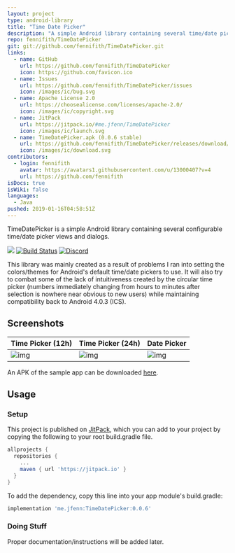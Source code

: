 ```yaml
---
layout: project
type: android-library
title: "Time Date Picker"
description: "A simple Android library containing several time/date pickers and dialogs."
repo: fennifith/TimeDatePicker
git: git://github.com/fennifith/TimeDatePicker.git
links:
  - name: GitHub
    url: https://github.com/fennifith/TimeDatePicker
    icon: https://github.com/favicon.ico
  - name: Issues
    url: https://github.com/fennifith/TimeDatePicker/issues
    icon: /images/ic/bug.svg
  - name: Apache License 2.0
    url: https://choosealicense.com/licenses/apache-2.0/
    icon: /images/ic/copyright.svg
  - name: JitPack
    url: https://jitpack.io/#me.jfenn/TimeDatePicker
    icon: /images/ic/launch.svg
  - name: TimeDatePicker.apk (0.0.6 stable)
    url: https://github.com/fennifith/TimeDatePicker/releases/download/0.0.6/TimeDatePicker.apk
    icon: /images/ic/download.svg
contributors:
  - login: fennifith
    avatar: https://avatars1.githubusercontent.com/u/13000407?v=4
    url: https://github.com/fennifith
isDocs: true
isWiki: false
languages:
  - Java
pushed: 2019-01-16T04:58:51Z
---
```


TimeDatePicker is a simple Android library containing several configurable time/date picker views and dialogs.

[![](https://jitpack.io/v/me.jfenn/TimeDatePicker.svg)](https://jitpack.io/#me.jfenn/TimeDatePicker)
[![Build Status](https://travis-ci.com/fennifith/TimeDatePicker.svg)](https://travis-ci.com/fennifith/TimeDatePicker)
[![Discord](https://img.shields.io/discord/514625116706177035.svg)](https://discord.gg/8q8GQF2)

This library was mainly created as a result of problems I ran into setting the colors/themes for Android's default time/date pickers to use. It will also try to combat some of the lack of intuitiveness created by the circular time picker (numbers immediately changing from hours to minutes after selection is nowhere near obvious to new users) while maintaining compatibility back to Android 4.0.3 (ICS).

## Screenshots

| Time Picker (12h) | Time Picker (24h) | Date Picker |
|-------------------|-------------------|-------------|
| ![img](https://github.com/fennifith/TimeDatePicker/blob/master/./.github/images/time-12h.png?raw=true) | ![img](https://github.com/fennifith/TimeDatePicker/blob/master/./.github/images/time-24h.png?raw=true) | ![img](https://github.com/fennifith/TimeDatePicker/blob/master/./.github/images/date.png?raw=true) |

An APK of the sample app can be downloaded [here](/../../releases).

## Usage

### Setup

This project is published on [JitPack](https://jitpack.io), which you can add to your project by copying the following to your root build.gradle file.

```gradle
allprojects {
  repositories {
    ...
    maven { url 'https://jitpack.io' }
  }
}
```

To add the dependency, copy this line into your app module's build.gradle:

```gradle
implementation 'me.jfenn:TimeDatePicker:0.0.6'
```

### Doing Stuff

Proper documentation/instructions will be added later.
